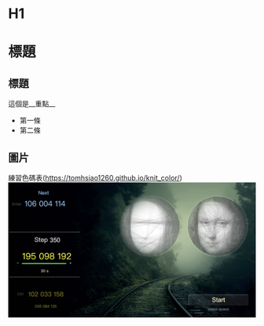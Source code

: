 # H1

標題
======

標題
------
這個是__重點__
* 第一條
* 第二條

圖片
------
練習色碼表(https://tomhsiao1260.github.io/knit_color/)
![Alt text](/resource/img/screenshot.png)